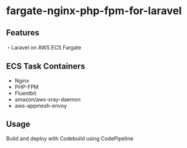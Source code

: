 # fargate-nginx-php-fpm-for-laravel


## Features

・Laravel on AWS ECS Fargate

## ECS Task Containers

- Nginx
- PHP-FPM
- Fluentbit
- amazon/aws-xray-daemon
- aws-appmesh-envoy


## Usage

Build and deploy with Codebuild using CodePipeline


